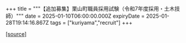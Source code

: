 +++
title = """【追加募集】栗山町職員採用試験（令和7年度採用・土木技師）"""
date = 2025-01-10T06:00:00.000Z
expiryDate = 2025-01-28T19:14:16.867Z
tags = ["kuriyama","recruit"]
+++


[[source]](https://www.town.kuriyama.hokkaido.jp/site/saiyou/28172.html)
